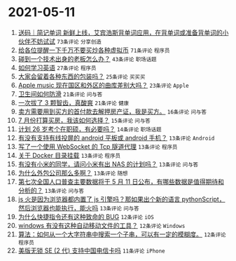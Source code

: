 # 2021-05-11

1. [送码｜简记单词 新鲜上线，艾宾浩斯背单词应用，在背单词或准备背单词的小伙伴不妨试试](https://www.v2ex.com/t/776138) `73条评论` `分享创造`
1. [给各位提醒一下千万不要买炒各种虚拟币](https://www.v2ex.com/t/776201) `71条评论` `程序员`
1. [碰到一个技术出身的老板怎么办？](https://www.v2ex.com/t/776161) `43条评论` `职场话题`
1. [如何学习英语](https://www.v2ex.com/t/776179) `27条评论` `程序员`
1. [大家会留着各种东西的包装吗？](https://www.v2ex.com/t/776187) `25条评论` `买买买`
1. [Apple music 现在国区和外区的曲库差别大吗？](https://www.v2ex.com/t/776154) `23条评论` `Apple`
1. [卫生间如何防滑](https://www.v2ex.com/t/776213) `21条评论` `问与答`
1. [一次拔了 3 颗智齿，真酸爽](https://www.v2ex.com/t/776207) `21条评论` `健康`
1. [卖方需要用到买方的首付款去解押房产证，我是买方。](https://www.v2ex.com/t/776147) `16条评论` `问与答`
1. [7 月份打算买房，我该如何选择？](https://www.v2ex.com/t/776143) `15条评论` `问与答`
1. [计划 26 岁考个在职硕，有必要吗？](https://www.v2ex.com/t/776200) `14条评论` `职场话题`
1. [有没有支持有线投屏的 android 平板或 android 手机？](https://www.v2ex.com/t/776210) `13条评论` `Android`
1. [写了一个使用 WebSocket 的 Tcp 隧道代理](https://www.v2ex.com/t/776197) `13条评论` `程序员`
1. [关于 Docker 目录挂载](https://www.v2ex.com/t/776170) `13条评论` `程序员`
1. [有没有小米的同学，请问小米有出 NAS 的计划吗？](https://www.v2ex.com/t/776160) `13条评论` `问与答`
1. [为什么外包公司那么多啊？](https://www.v2ex.com/t/776152) `13条评论` `随想`
1. [第七次全国人口普查主要数据将于 5 月 11 日公布，有哪些数据是值得期待和分析的？](https://www.v2ex.com/t/776162) `13条评论` `问与答`
1. [js 火是因为浏览器都内置了 js 引擎吗？那如果出个新的语言 pythonScript，然后浏览器也能执行，能火吗](https://www.v2ex.com/t/776137) `13条评论` `问与答`
1. [为什么快捷指令还有这种致命的 BUG](https://www.v2ex.com/t/776215) `12条评论` `iOS`
1. [windows 有没有这种自动移动文件的工具？](https://www.v2ex.com/t/776211) `12条评论` `Windows`
1. [算法：如何从一个大字符串中搜索一个子串，可以有一定的模糊度。](https://www.v2ex.com/t/776204) `12条评论` `程序员`
1. [美版无锁 SE (2 代) 支持中国电信卡吗](https://www.v2ex.com/t/776150) `11条评论` `iPhone`
